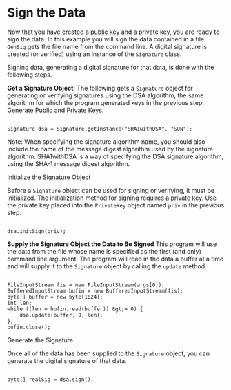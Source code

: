 
# Sign the Data

Now that you have created a public key and a private key, you are ready to sign the data. In this example you will sign the data contained in a file. `GenSig` gets the file name from the command line. A digital signature is created (or verified) using an instance of the `Signature` class.

Signing data, generating a digital signature for that data, is done with the following steps.

**Get a Signature Object**: The following gets a `Signature` object for generating or verifying signatures using the DSA algorithm, the same algorithm for which the program generated keys in the previous step, [Generate Public and Private Keys](step2.html).

```

Signature dsa = Signature.getInstance("SHA1withDSA", "SUN"); 

```

Note: When specifying the signature algorithm name, you should also include the name of the message digest algorithm used by the signature algorithm. SHA1withDSA is a way of specifying the DSA signature algorithm, using the SHA-1 message digest algorithm.

Initialize the Signature Object

Before a `Signature` object can be used for signing or verifying, it must be initialized. The initialization method for signing requires a private key. Use the private key placed into the `PrivateKey` object named `priv` in the previous step.

```

dsa.initSign(priv);

```

**Supply the Signature Object the Data to Be Signed** This program will use the data from the file whose name is specified as the first (and only) command line argument. The program will read in the data a buffer at a time and will supply it to the `Signature` object by calling the `update` method.

```

FileInputStream fis = new FileInputStream(args[0]);
BufferedInputStream bufin = new BufferedInputStream(fis);
byte[] buffer = new byte[1024];
int len;
while ((len = bufin.read(buffer)) &gt;= 0) {
    dsa.update(buffer, 0, len);
};
bufin.close();

```

Generate the Signature

Once all of the data has been supplied to the `Signature` object, you can generate the digital signature of that data.

```

byte[] realSig = dsa.sign();

```
